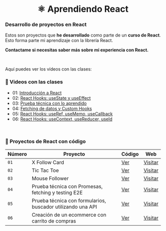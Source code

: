 <div align='center'>

# ⚛️ Aprendiendo React

</div>

### Desarrollo de proyectos en React

Estos son proyectos que **he desarrollado** como parte de un **curso de React**. Esto forma parte mi aprendizaje con la librería React.

**Contactame si necesitas saber más sobre mi experiencia con React.**

<br>

Aquí puedes ver los vídeos con las clases:

### 🎥 Videos con las clases

- 01: [Introducción a React](https://www.youtube.com/watch?v=7iobxzd_2wY)
- 02: [React Hooks: useState y useEffect](https://www.youtube.com/watch?v=qkzcjwnueLA&feature=youtu.be)
- 03: [Prueba técnica con lo aprendido](https://www.youtube.com/watch?v=XYpadB4VadY&feature=youtu.be)
- 04: [Fetching de datos y Custom Hooks](https://youtu.be/x-LcbVw99o8)
- 05: [React Hooks: useRef, useMemo, useCallback](https://youtu.be/GOEiMwDJ3lc)
- 06: [React Hooks: useContext, useReducer, useId](https://www.youtube.com/watch?v=B9tDYAZZxcE)

<br>

### 🍂 Proyectos de React con código

| Número | Proyecto | Código | Web |
| --- | --- | --- | --- |
| `01` | X Follow Card | [Ver](01-x-follow-card/) | [Visitar](https://x-follow-card-abraham.netlify.app/) |
| `02` | Tic Tac Toe | [Ver](02-tic-tac-toe/) | [Visitar](https://tic-tac-toe-abraham.netlify.app/) |
| `03` | Mouse Follower | [Ver](03-mouse-follower) | [Visitar](https://mouse-follower-abraham.netlify.app/) |
| `04` | Prueba técnica con Promesas, fetching y testing E2E | [Ver](04-react-prueba-tecnica) | [Visitar](https://prueba-tecnica-abraham.netlify.app/) |
| `05` | Prueba técnica con formularios, buscador utilizando una API | [Ver](05-react-buscador-peliculas) | [Visitar](https://movies-search-abraham.netlify.app/) |
| `06` | Creación de un ecommerce con carrito de compras | [Ver](06-shopping-cart) | [Visitar](https://shopping-cart-abraham.netlify.app/) |